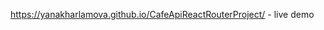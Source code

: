 <!-- https://spoonacular.com/food-api - API i used in this project -->
https://yanakharlamova.github.io/CafeApiReactRouterProject/ - live demo
